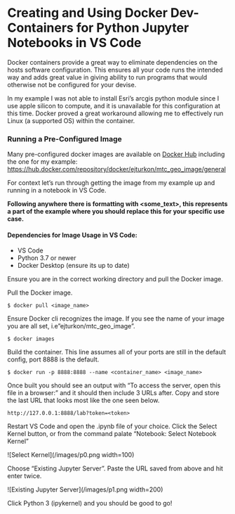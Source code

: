 
Creating and Using Docker Dev-Containers for Python Jupyter Notebooks in VS Code
================================================================================

Docker containers provide a great way to eliminate dependencies on the hosts software configuration. This ensures all your code runs the intended way and adds great value in giving ability to run programs that would otherwise not be configured for your devise.

In my example I was not able to install Esri’s arcgis python module since I use apple silicon to compute, and it is unavailable for this configuration at this time. Docker proved a great workaround allowing me to effectively run Linux (a supported OS) within the container.

### Running a Pre-Configured Image

Many pre-configured docker images are available on [Docker Hub](https://hub.docker.com/) including the one for my example: https://hub.docker.com/repository/docker/ejturkon/mtc_geo_image/general

For context let’s run through getting the image from my example up and running in a notebook in VS Code.

**Following anywhere there is formatting with <some_text>, this represents a part of the example where you should replace this for your specific use case.**

#### Dependencies for Image Usage in VS Code:
-	VS Code
-	Python 3.7 or newer
-	Docker Desktop (ensure its up to date)

Ensure you are in the correct working directory and pull the Docker image.

Pull the Docker image.

`$ docker pull <image_name>`

Ensure Docker cli recognizes the image. If you see the name of your image you are all set, i.e”ejturkon/mtc_geo_image”.

`$ docker images`

Build the container. This line assumes all of your ports are still in the default config, port 8888 is the default.

`$ docker run -p 8888:8888 --name <container_name> <image_name>`

Once built you should see an output with “To access the server, open this file in a browser:” and it should then include 3 URLs after. Copy and store the last URL that looks most like the one seen below.

`http://127.0.0.1:8888/lab?token=<token>`

Restart VS Code and open the .ipynb file of your choice. Click the Select Kernel button, or from the command palate “Notebook: Select Notebook Kernel”

![Select Kernel](/images/p0.png width=100)

Choose “Existing Jupyter Server”. Paste the URL saved from above and hit enter twice.

![Existing Jupyter Server](/images/p1.png width=200)

Click Python 3 (ipykernel) and you should be good to go!


